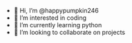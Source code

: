 - 👋 Hi, I’m @happypumpkin246
- 👀 I’m interested in coding
- 🌱 I’m currently learning python
- 💞️ I’m looking to collaborate on projects

<!---
happypumpkin246/happypumpkin246 is a ✨ special ✨ repository because its `README.md` (this file) appears on your GitHub profile.
You can click the Preview link to take a look at your changes.
--->
